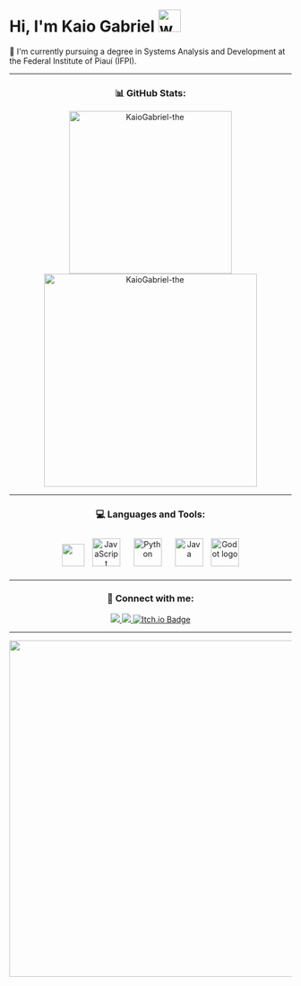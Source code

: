 <h1 align="left">Hi, I'm Kaio Gabriel 
    <img src="https://private-user-images.githubusercontent.com/74038190/238201079-e379a33a-b428-4385-b44f-3da16e7bac9f.gif" alt="welcome" width="40" height="40"/>
</h1>

<p align="left">🌱 I'm currently pursuing a degree in Systems Analysis and Development at the Federal Institute of Piauí (IFPI).</p>

---

<h3 align="center"> 📊  GitHub Stats:</h3>
<div align="center">
    <img src="https://github-readme-stats.vercel.app/api/top-langs?username=KaioGabriel-the&show_icons=true&locale=en&layout=compact&theme=tokyonight" alt="KaioGabriel-the" width="290">
    <img src="https://github-readme-stats.vercel.app/api?username=KaioGabriel-the&show_icons=true&locale=en&theme=tokyonight" alt="KaioGabriel-the" width="380" />
</div>

---

<h3 align="center"> ‍💻  Languages and Tools:</h3>
<p align="center">
   <img loading="lazy" src="https://cdn.jsdelivr.net/gh/devicons/devicon@latest/icons/c/c-original.svg" width="40" height="40"/>
   <a href="https://www.javascript.com/" target="_blank"><img style="margin: 10px" src="https://profilinator.rishav.dev/skills-assets/javascript-original.svg" alt="JavaScript" height="50" /></a> 
   <a href="https://www.python.org/" target="_blank"><img style="margin: 10px" src="https://profilinator.rishav.dev/skills-assets/python-original.svg" alt="Python" height="50" /></a>
   <a href="https://www.java.com/" target="_blank"><img style="margin: 10px" src="https://cdn.jsdelivr.net/gh/devicons/devicon@latest/icons/java/java-original.svg" alt="Java" height="50" /></a>
   <img src="https://cdn.jsdelivr.net/gh/devicons/devicon/icons/godot/godot-original.svg" height="50" alt="Godot logo"/>
</p>

---

<h3 align="center"> 📱  Connect with me:</h3>
<div align="center">
    <a href="mailto:contato.kaiogabrieldev@gmail.com">
        <img src="https://img.shields.io/badge/-Gmail-333333?style=for-the-badge&logo=gmail&logoColor=white"/>
    </a>
    <a href="https://www.linkedin.com/in/kaio-gabriel-de-sousa-carvalho-baa05b313?utm_source=share&utm_campaign=share_via&utm_content=profile&utm_medium=android_app" target="_blank">
        <img src="https://img.shields.io/badge/-LinkedIn-%230077B5?style=for-the-badge&logo=linkedin&logoColor=white"/>
    </a> 
    <a href="https://kaio-gabriel-dev.itch.io/">
        <img src="https://img.shields.io/badge/Itch-%23FF0B34.svg?style=for-the-badge&logo=Itch.io&logoColor=white" alt="Itch.io Badge"/>
    </a>
</div>

___
<p align="center">
    <img src="https://user-images.githubusercontent.com/74038190/212750996-938b257b-266c-45a7-9af7-655341c0f58b.gif" width="785" height="600">
</p>
